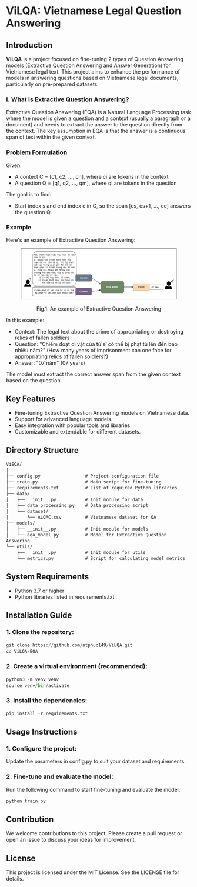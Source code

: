 # ViLQA: Vietnamese Legal Question Answering

## Introduction

**ViLQA** is a project focused on fine-tuning 2 types of Question Answering models (Extractive Question Answering and Answer Generation) for Vietnamese legal text. This project aims to enhance the performance of models in answering questions based on Vietnamese legal documents, particularly on pre-prepared datasets.

### I. What is Extractive Question Answering?

Extractive Question Answering (EQA) is a Natural Language Processing task where the model is given a question and a context (usually a paragraph or a document) and needs to extract the answer to the question directly from the context. The key assumption in EQA is that the answer is a continuous span of text within the given context.

### Problem Formulation

Given:
- A context C = [c1, c2, ..., cn], where ci are tokens in the context
- A question Q = [q1, q2, ..., qm], where qi are tokens in the question

The goal is to find:
- Start index s and end index e in C, so the span [cs, cs+1, ..., ce] answers the question Q.

### Example

Here's an example of Extractive Question Answering:

<figure>
  <p align="center">
    <img src="EQA/images/MRC.png" alt="Fig.1">
  </p>
  <p align="center"><normal>Fig.1: An example of Extractive Question Answering</strong></p>
</figure>


In this example:
- Context: The legal text about the crime of appropriating or destroying relics of fallen soldiers
- Question: "Chiếm đoạt di vật của tử sĩ có thể bị phạt tù lên đến bao nhiêu năm?" (How many years of imprisonment can one face for appropriating relics of fallen soldiers?)
- Answer: "07 năm" (07 years)

The model must extract the correct answer span from the given context based on the question.


## Key Features

- Fine-tuning Extractive Question Answering models on Vietnamese data.
- Support for advanced language models.
- Easy integration with popular tools and libraries.
- Customizable and extendable for different datasets.

## Directory Structure

```plaintext
ViEQA/
│
├── config.py                 # Project configuration file
├── train.py                  # Main script for fine-tuning
├── requirements.txt          # List of required Python libraries
├── data/
│   ├── __init__.py           # Init module for data
│   ├── data_processing.py    # Data processing script
│   └── dataset/
│       └── ALQAC.csv         # Vietnamese dataset for QA
├── models/
│   ├── __init__.py           # Init module for models
│   └── eqa_model.py          # Model for Extractive Question Answering
└── utils/
    ├── __init__.py           # Init module for utils
    └── metrics.py            # Script for calculating model metrics
```

## System Requirements

- Python 3.7 or higher
- Python libraries listed in requirements.txt

## Installation Guide

### 1. Clone the repository:

```python
git clone https://github.com/ntphuc149/ViLQA.git
cd ViLQA/EQA
```
### 2. Create a virtual environment (recommended):

```python
python3 -m venv venv
source venv/bin/activate
```
### 3. Install the dependencies:

```python
pip install -r requirements.txt
```

## Usage Instructions
### 1. Configure the project:

Update the parameters in config.py to suit your dataset and requirements.

### 2. Fine-tune and evaluate the model:

Run the following command to start fine-tuning and evaluate the model:

```python
python train.py
```

## Contribution

We welcome contributions to this project. Please create a pull request or open an issue to discuss your ideas for improvement.

## License
This project is licensed under the MIT License. See the LICENSE file for details.
